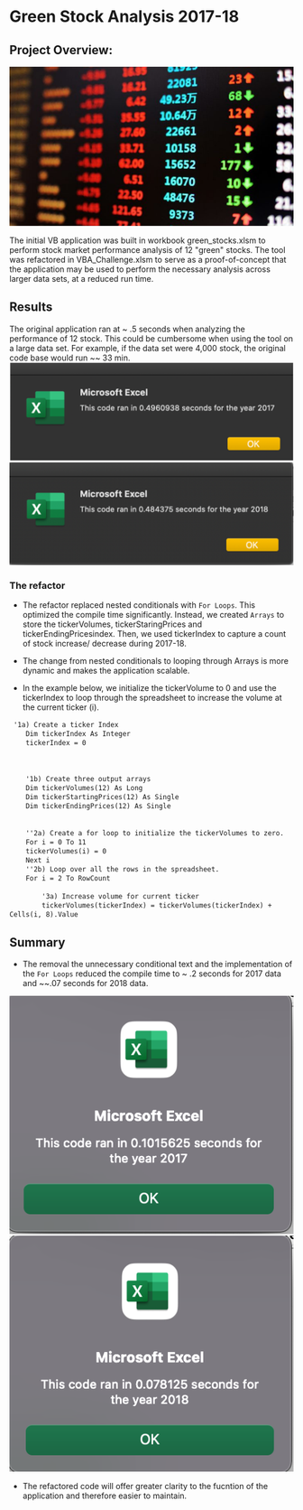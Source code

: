 # Green Stock Analysis 2017-18

## Project Overview:

![](https://github.com/DevTrav/stock-analysis/blob/main/resources/market.png)

The initial VB application was built in workbook green_stocks.xlsm to perform stock market performance analysis of 12 "green" stocks. The tool was refactored in VBA_Challenge.xlsm to serve as a proof-of-concept that the application may be used to perform the necessary analysis across larger data sets, at a reduced run time.

## Results

The original application ran at ~ .5 seconds when analyzing the performance of 12 stock. This could be cumbersome when using the tool on a large data set. For example, if the data set were 4,000 stock, the original code base would run  ~~ 33 min. 
![](https://github.com/DevTrav/stock-analysis/blob/main/resources/green_stocks_2017.png)
![](https://github.com/DevTrav/stock-analysis/blob/main/resources/green_stocks_2018.png)

### The refactor 

+ The refactor replaced nested conditionals with `For Loops`. This optimized the compile time significantly. Instead, we created `Arrays` to store the tickerVolumes, tickerStaringPrices and tickerEndingPricesindex. Then, we used tickerIndex to capture a count of stock increase/ decrease during 2017-18. 

+ The change from nested conditionals to looping through Arrays is more dynamic and makes the application scalable.

+ In the example below, we initialize the tickerVolume to 0 and use the tickerIndex to loop through the spreadsheet to increase the volume at the current ticker (i).

```
 '1a) Create a ticker Index
    Dim tickerIndex As Integer
    tickerIndex = 0
 


    '1b) Create three output arrays
    Dim tickerVolumes(12) As Long
    Dim tickerStartingPrices(12) As Single
    Dim tickerEndingPrices(12) As Single
    
    
    ''2a) Create a for loop to initialize the tickerVolumes to zero.
    For i = 0 To 11
    tickerVolumes(i) = 0
    Next i
    ''2b) Loop over all the rows in the spreadsheet.
    For i = 2 To RowCount
    
        '3a) Increase volume for current ticker
        tickerVolumes(tickerIndex) = tickerVolumes(tickerIndex) + Cells(i, 8).Value
```

## Summary 
+ The removal the unnecessary conditional text and the implementation of the `For Loops` reduced the compile time to ~ .2 seconds for 2017 data and ~~.07 seconds for 2018 data.

![2017](https://github.com/DevTrav/stock-analysis/blob/main/resources/VBA_Challenge_2017.png)
![2018](https://github.com/DevTrav/stock-analysis/blob/main/resources/VBA_Challenge_2018.png)

+  The refactored code will offer greater clarity to the fucntion of the application and therefore easier to maintain.





